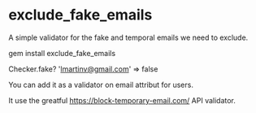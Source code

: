 # exclude_fake_emails

A simple validator for the fake and temporal emails we need to exclude.

gem install exclude_fake_emails

Checker.fake? 'lmartinv@gmail.com'
=> false

You can add it as a validator on email attribut for users.

It use the greatful https://block-temporary-email.com/ API validator.
